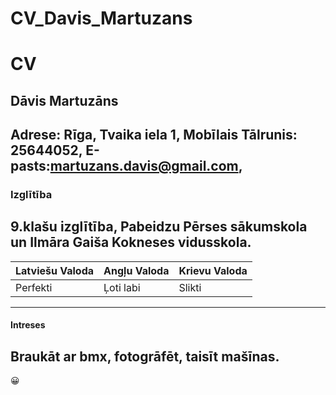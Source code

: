 # CV_Davis_Martuzans

# CV

## Dāvis Martuzāns
**Adrese: Rīga, Tvaika iela 1,**
**Mobīlais Tālrunis: 25644052,**
**E-pasts:martuzans.davis@gmail.com,**
---
### Izglītība
**9.klašu izglītība,**
**Pabeidzu Pērses sākumskola un** 
**Ilmāra Gaiša Kokneses vidusskola.**
---
|  Latviešu Valoda |  Angļu Valoda |  Krievu Valoda |
|               ---|            ---|             ---|
|Perfekti          |Ļoti labi      |Slikti          |
---
#### Intreses
**Braukāt ar bmx, fotogrāfēt, taisīt mašīnas.**
---
:grinning: